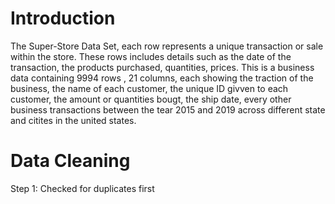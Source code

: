 # Introduction
The Super-Store Data Set, each row represents a unique transaction or sale within the store. These rows includes details such as the date of the transaction, the products purchased, quantities, prices. This is a business data containing 9994 rows , 21 columns, each showing the traction of the business, the name of each customer, the unique ID givven to each customer, the amount or quantities bougt, the ship date, every other business transactions between the tear 2015 and 2019 across different state  and citites in the united states.

# Data Cleaning
Step 1: Checked for duplicates first

